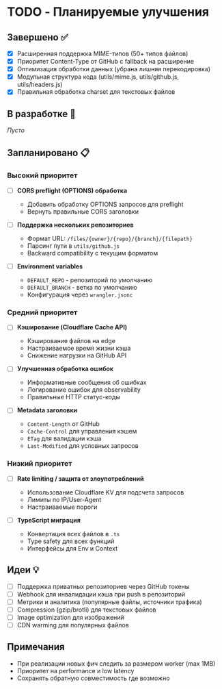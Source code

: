 # TODO - Планируемые улучшения

## Завершено ✅

- [x] Расширенная поддержка MIME-типов (50+ типов файлов)
- [x] Приоритет Content-Type от GitHub с fallback на расширение
- [x] Оптимизация обработки данных (убрана лишняя перекодировка)
- [x] Модульная структура кода (utils/mime.js, utils/github.js, utils/headers.js)
- [x] Правильная обработка charset для текстовых файлов

## В разработке 🚧

_Пусто_

## Запланировано 📋

### Высокий приоритет

- [ ] **CORS preflight (OPTIONS) обработка**
  - Добавить обработку OPTIONS запросов для preflight
  - Вернуть правильные CORS заголовки

- [ ] **Поддержка нескольких репозиториев**
  - Формат URL: `/files/{owner}/{repo}/{branch}/{filepath}`
  - Парсинг пути в `utils/github.js`
  - Backward compatibility с текущим форматом

- [ ] **Environment variables**
  - `DEFAULT_REPO` - репозиторий по умолчанию
  - `DEFAULT_BRANCH` - ветка по умолчанию
  - Конфигурация через `wrangler.jsonc`

### Средний приоритет

- [ ] **Кэширование (Cloudflare Cache API)**
  - Кэширование файлов на edge
  - Настраиваемое время жизни кэша
  - Снижение нагрузки на GitHub API

- [ ] **Улучшенная обработка ошибок**
  - Информативные сообщения об ошибках
  - Логирование ошибок для observability
  - Правильные HTTP статус-коды

- [ ] **Metadata заголовки**
  - `Content-Length` от GitHub
  - `Cache-Control` для управления кэшем
  - `ETag` для валидации кэша
  - `Last-Modified` для условных запросов

### Низкий приоритет

- [ ] **Rate limiting / защита от злоупотреблений**
  - Использование Cloudflare KV для подсчета запросов
  - Лимиты по IP/User-Agent
  - Настраиваемые пороги

- [ ] **TypeScript миграция**
  - Конвертация всех файлов в `.ts`
  - Type safety для всех функций
  - Интерфейсы для Env и Context

## Идеи 💡

- [ ] Поддержка приватных репозиториев через GitHub токены
- [ ] Webhook для инвалидации кэша при push в репозиторий
- [ ] Метрики и аналитика (популярные файлы, источники трафика)
- [ ] Compression (gzip/brotli) для текстовых файлов
- [ ] Image optimization для изображений
- [ ] CDN warming для популярных файлов

## Примечания

- При реализации новых фич следить за размером worker (max 1MB)
- Приоритет на performance и low latency
- Сохранять обратную совместимость где возможно